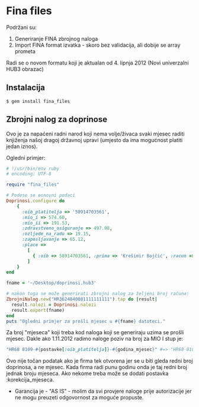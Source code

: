 # Fina files

Podržani su:

1. Generiranje FINA zbrojnog naloga
2. Import FINA format izvatka - skoro bez validacija, ali dobije se array prometa

Radi se o novom formatu koji je aktualan od 4. lipnja 2012 (Novi univerzalni HUB3 obrazac)

##  Instalacija

    $ gem install fina_files

## Zbrojni nalog za doprinose

Ovo je za napaćeni radni narod koji nema volje/živaca svaki mjesec raditi knjiženja našoj dragoj državnoj upravi (umjesto da ima mogućnost platiti jedan iznos).

Ogledni primjer:


```ruby
# !/usr/bin/env ruby 
# encoding: UTF-8

require "fina_files"

# Podese se osnovni podaci
Doprinosi.configure do
    {
      :oib_platitelja => '58914703561',
      :mio_i => 574.60,
      :mio_ii => 191.53,
      :zdravstveno_osiguranje => 497.98,
      :ozljede_na_radu => 19.15,
      :zaposljavanje => 65.12,
      :place =>
        [
          { :oib => 58914703561, :prima => 'Krešimir Bojčić', :racun => '2484004-3235123152', :iznos => 3064.52 }
        ]
    }
end

fname = '~/Desktop/doprinosi.hub3'

# nakon toga se može generirati zbrojni nalog za željeni broj računa:
ZbrojniNalog.new("HR3624840081111111111").tap do |result|
  result.nalozi = Doprinosi.nalozi
  result.export(fname)
end
puts "Ogledni primjer za prošli mjesec u #{fname} datoteci."
```

Za broj "mjeseca" koji treba kod naloga koji se generiraju uzima se prošli mjesec. Dakle ako 1.11.2012 radimo naloge poziv na broj za MIO I stup je:

```ruby
"HR68 8109-#{postavke[:oib_platitelja]}-#{godina_mjesec}" #=> "HR68 8109-58914703561-1210"
```

Ovo nije točan podatak ako je firma tek otvorena jer se u biti gleda redni broj doprinosa, a ne mjesec. Kada firma radi punu godinu onda je taj redni broj jednak broju mjeseca. Ako nekome treba može se dodati postavka :korekcija_mjeseca.

* Garancija je - "AS IS" - molim da svi provjere naloge prije autorizacije jer ne mogu preuzeti odgovornost za moguće propuste.



